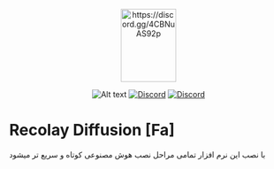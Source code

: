 <div align="center">
  <p><a href="https://discord.gg/4CBNuAS92p">
<img src="https://www.mediafire.com/file/7yk6ddithbar5i1/discord.png" alt="https://discord.gg/4CBNuAS92p" width="100" height="132">
</a></p>
  
![Alt text](https://s30.picofile.com/file/8468603300/discord.png)
  [![Discord](https://s30.picofile.com/file/8468603300/discord.png)](https://discord.gg/4CBNuAS92p)
[![Discord](https://s30.picofile.com/file/8468603300/discord.png)](https://discord.gg/4CBNuAS92p)

</div>

# Recolay Diffusion [Fa]
با نصب این نرم افزار تمامی مراحل نصب هوش مصنوعی کوتاه و سریع تر میشود 
